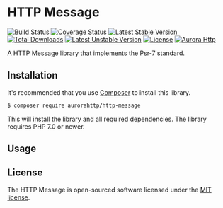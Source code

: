 HTTP Message
============
[![Build Status](https://travis-ci.org/aurorahttp/http-message.svg)](https://travis-ci.org/aurorahttp/http-message)
[![Coverage Status](https://coveralls.io/repos/github/aurorahttp/http-message/badge.svg?branch=master)](https://coveralls.io/github/aurorahttp/http-message?branch=master)
[![Latest Stable Version](https://poser.pugx.org/aurorahttp/http-message/v/stable.svg)](https://packagist.org/packages/aurorahttp/http-message)
[![Total Downloads](https://poser.pugx.org/aurorahttp/http-message/downloads.svg)](https://packagist.org/packages/aurorahttp/http-message) 
[![Latest Unstable Version](https://poser.pugx.org/aurorahttp/http-message/v/unstable.svg)](https://packagist.org/packages/aurorahttp/http-message)
[![License](https://poser.pugx.org/aurorahttp/http-message/license.svg)](https://packagist.org/packages/aurorahttp/http-message)
[![Aurora Http](https://img.shields.io/badge/Powered_by-Aurora_Http-green.svg?style=flat)](https://aurorahttp.com/)

A HTTP Message library that implements the Psr-7 standard.

Installation
------------
It's recommended that you use [Composer](https://getcomposer.org/) to install this library.

```bash
$ composer require aurorahttp/http-message
```

This will install the library and all required dependencies. The library requires PHP 7.0 or newer.

Usage
-----

License
-------

The HTTP Message is open-sourced software licensed under the [MIT license](http://opensource.org/licenses/MIT).